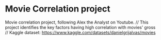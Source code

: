 # Movie Correlation project
Movie correlation project, following Alex the Analyst on Youtube. //
This project identifies the key factors having high correlation with movies' gross //
Kaggle dataset: https://www.kaggle.com/datasets/danielgrijalvas/movies
